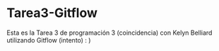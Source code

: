 # Tarea3-Gitflow
Esta es la Tarea 3 de programación 3 (coincidencia) con Kelyn Belliard utilizando Gitflow (intento) : )
